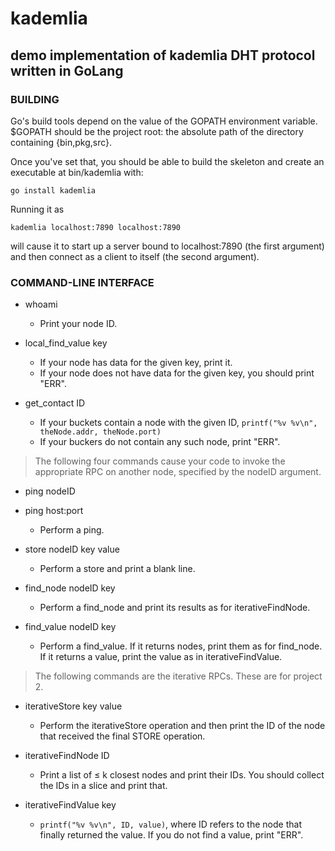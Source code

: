 # kademlia
## demo implementation of kademlia DHT protocol written in GoLang


### BUILDING


Go's build tools depend on the value of the GOPATH environment variable. $GOPATH
should be the project root: the absolute path of the directory containing
{bin,pkg,src}.

Once you've set that, you should be able to build the skeleton and create an
executable at bin/kademlia with:

    go install kademlia

Running it as

    kademlia localhost:7890 localhost:7890

will cause it to start up a server bound to localhost:7890 (the first argument)
and then connect as a client to itself (the second argument).


### COMMAND-LINE INTERFACE


* whoami
  - Print your node ID.

* local_find_value key
  - If your node has data for the given key, print it.
  - If your node does not have data for the given key, you should print "ERR".

* get_contact ID
  - If your buckets contain a node with the given ID,
        `printf("%v %v\n", theNode.addr, theNode.port)`
  - If your buckers do not contain any such node, print "ERR".

> The following four commands cause your code to invoke the appropriate RPC on another node, specified by the nodeID argument.

* ping nodeID
* ping host:port
  - Perform a ping.

* store nodeID key value
  - Perform a store and print a blank line.

* find_node nodeID key
  - Perform a find_node and print its results as for iterativeFindNode.

* find_value nodeID key
  - Perform a find_value. If it returns nodes, print them as for find_node. If it returns a value, print the value as in iterativeFindValue.

> The following commands are the iterative RPCs. These are for project 2.

* iterativeStore key value
  - Perform the iterativeStore operation and then print the ID of the node that
    received the final STORE operation.

* iterativeFindNode ID
  - Print a list of ≤ k closest nodes and print their IDs. You should collect
    the IDs in a slice and print that.

* iterativeFindValue key
  - `printf("%v %v\n", ID, value)`, where ID refers to the node that finally returned the value. If you do not find a value, print "ERR".
